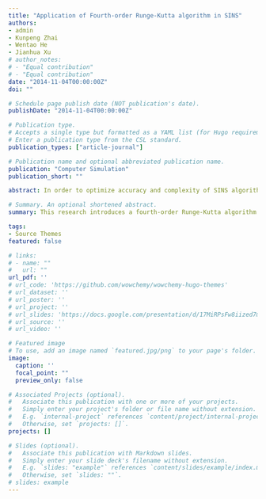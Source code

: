 ```yaml
---
title: "Application of Fourth-order Runge-Kutta algorithm in SINS"
authors:
- admin
- Kunpeng Zhai
- Wentao He
- Jianhua Xu
# author_notes:
# - "Equal contribution"
# - "Equal contribution"
date: "2014-11-04T00:00:00Z"
doi: ""

# Schedule page publish date (NOT publication's date).
publishDate: "2014-11-04T00:00:00Z"

# Publication type.
# Accepts a single type but formatted as a YAML list (for Hugo requirements).
# Enter a publication type from the CSL standard.
publication_types: ["article-journal"]

# Publication name and optional abbreviated publication name.
publication: "Computer Simulation"
publication_short: ""

abstract: In order to optimize accuracy and complexity of SINS algorithm, this work applied Fourth-order  Runge-Kutta  algorithm  on attitude  and  velocity  calculation.  It  is  shown  that  this method leads to  a better  performance.  First  of  all, high  accuracy  digital integration  algorithm for calculating  attitude, velocity  and  position  was  carried  out  according to the  previous findings  was introduced.  After  that,  new  algorithms  of  attitude  and  velocity  calculation  using  the  theory  of  Runge-Kutta  algorithm  were  deduced  in  detail.  By  adopting  the  data  of  trajectory  generator,  the error  feature  curves  of  navigation  results  from  the  two  algorithms  (that  is  the  previous  digital integration  algorithm  and  the  new  algorithm  based  on  Runge -Kutta  algorithm)  were  obtained, respectively. Comparison with the two algorithms clearly shows that the performance of Fourth-order Runge-Kutta algorithm  is better  than  that of high accuracy digital  integration algorithm.

# Summary. An optional shortened abstract.
summary: This research introduces a fourth-order Runge-Kutta algorithm to enhance the accuracy and performance of Strapdown Inertial Navigation System (SINS) calculations compared to traditional high-accuracy digital integration methods.

tags:
- Source Themes
featured: false

# links:
# - name: ""
#   url: ""
url_pdf: ''
# url_code: 'https://github.com/wowchemy/wowchemy-hugo-themes'
# url_dataset: ''
# url_poster: ''
# url_project: ''
# url_slides: 'https://docs.google.com/presentation/d/17MiRPsFw8iized7m4K3Ad8J7KvCzSgLO/edit?usp=sharing&ouid=109493805994328969677&rtpof=true&sd=true'
# url_source: ''
# url_video: ''

# Featured image
# To use, add an image named `featured.jpg/png` to your page's folder. 
image:
  caption: ''
  focal_point: ""
  preview_only: false

# Associated Projects (optional).
#   Associate this publication with one or more of your projects.
#   Simply enter your project's folder or file name without extension.
#   E.g. `internal-project` references `content/project/internal-project/index.md`.
#   Otherwise, set `projects: []`.
projects: []

# Slides (optional).
#   Associate this publication with Markdown slides.
#   Simply enter your slide deck's filename without extension.
#   E.g. `slides: "example"` references `content/slides/example/index.md`.
#   Otherwise, set `slides: ""`.
# slides: example
---
```

